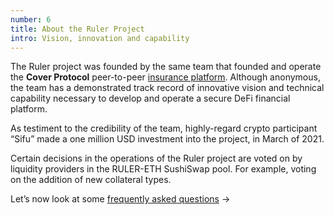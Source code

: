 ```yaml
---
number: 6
title: About the Ruler Project
intro: Vision, innovation and capability
---
```


The Ruler project was founded by the same team that founded and operate the **Cover Protocol** peer-to-peer [insurance platform](https://app.coverprotocol.com/). Although anonymous, the team has a demonstrated track record of innovative vision and technical capability necessary to develop and operate a secure DeFi financial platform.

As testiment to the credibility of the team, highly-regard crypto participant “Sifu” made a one million USD investment into the project, in March of 2021.

Certain decisions in the operations of the Ruler project are voted on by liquidity providers in the RULER-ETH SushiSwap pool. For example, voting on the addition of new collateral types.

Let’s now look at some [frequently asked questions](/faqs/) →